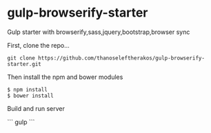 # gulp-browserify-starter


Gulp starter with browserify,sass,jquery,bootstrap,browser sync

First, clone the repo...
```
git clone https://github.com/thanoseleftherakos/gulp-browserify-starter.git
```
Then install the npm and bower modules <br>
```
$ npm install
$ bower install
```
<p>Build and run server </p>
```
gulp
```
